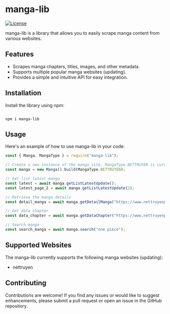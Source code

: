 # manga-lib

[![License](https://img.shields.io/badge/license-MIT-blue.svg)](https://opensource.org/licenses/MIT)

manga-lib is a library that allows you to easily scrape manga content from various websites.

## Features

- Scrapes manga chapters, titles, images, and other metadata.
- Supports multiple popular manga websites (updating).
- Provides a simple and intuitive API for easy integration.

## Installation

Install the library using npm:

```

npm i manga-lib

```

## Usage

Here's an example of how to use manga-lib in your code:

``` javascript
const { Manga, MangaType } = require("manga-lib");

// Create a new instance of the manga site, MangaType.NETTRUYEN is currently support for https://www.nettruyenplus.com/
const manga = new Manga().build(MangaType.NETTRUYEN);

// Get list latest manga
const latest = await manga.getListLatestUpdate();
const latest_page_2 = await manga.getListLatestUpdate(2);

// Retrieve the manga details
const detail_manga = await manga.getDetailManga("https://www.nettruyenplus.com/truyen-tranh/the-eminence-in-shadowto-be-a-power-in-the-shadows-side-story-86175")

// Get data chapter
const data_chapter = await manga.getDataChapter("https://www.nettruyenplus.com/truyen-tranh/the-eminence-in-shadowto-be-a-power-in-the-shadows-side-story/chap-1/1004177");

// Search manga
const search_manga = await manga.search("one piece");


```

## Supported Websites

The manga-lib currently supports the following manga websites (updating):

- nettruyen

## Contributing

Contributions are welcome! If you find any issues or would like to suggest enhancements, please submit a pull request or open an issue in the GitHub repository.
